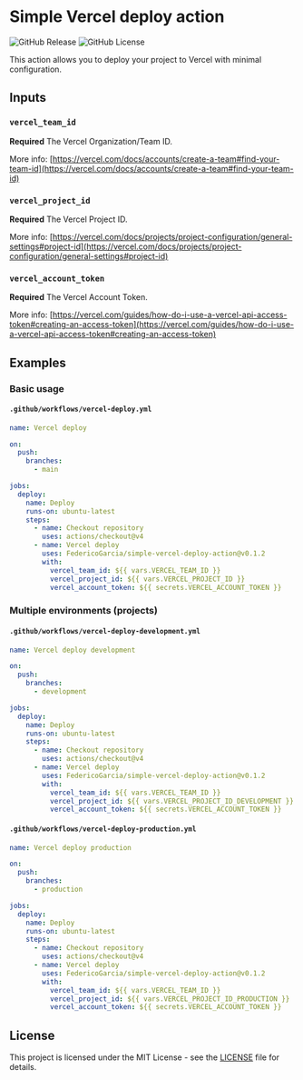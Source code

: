 # Simple Vercel deploy action

![GitHub Release](https://img.shields.io/github/v/release/FedericoGarcia/simple-vercel-deploy-action)
![GitHub License](https://img.shields.io/github/license/FedericoGarcia/simple-vercel-deploy-action)

This action allows you to deploy your project to Vercel with minimal configuration.

## Inputs

### `vercel_team_id`

**Required** The Vercel Organization/Team ID.

More info:
[https://vercel.com/docs/accounts/create-a-team#find-your-team-id](https://vercel.com/docs/accounts/create-a-team#find-your-team-id)

### `vercel_project_id`

**Required** The Vercel Project ID.

More info:
[https://vercel.com/docs/projects/project-configuration/general-settings#project-id](https://vercel.com/docs/projects/project-configuration/general-settings#project-id)

### `vercel_account_token`

**Required** The Vercel Account Token.

More info:
[https://vercel.com/guides/how-do-i-use-a-vercel-api-access-token#creating-an-access-token](https://vercel.com/guides/how-do-i-use-a-vercel-api-access-token#creating-an-access-token)

## Examples

### Basic usage

#### `.github/workflows/vercel-deploy.yml`

```yaml
name: Vercel deploy

on:
  push:
    branches:
      - main

jobs:
  deploy:
    name: Deploy
    runs-on: ubuntu-latest
    steps:
      - name: Checkout repository
        uses: actions/checkout@v4
      - name: Vercel deploy
        uses: FedericoGarcia/simple-vercel-deploy-action@v0.1.2
        with:
          vercel_team_id: ${{ vars.VERCEL_TEAM_ID }}
          vercel_project_id: ${{ vars.VERCEL_PROJECT_ID }}
          vercel_account_token: ${{ secrets.VERCEL_ACCOUNT_TOKEN }}
```

### Multiple environments (projects)

#### `.github/workflows/vercel-deploy-development.yml`

```yaml
name: Vercel deploy development

on:
  push:
    branches:
      - development

jobs:
  deploy:
    name: Deploy
    runs-on: ubuntu-latest
    steps:
      - name: Checkout repository
        uses: actions/checkout@v4
      - name: Vercel deploy
        uses: FedericoGarcia/simple-vercel-deploy-action@v0.1.2
        with:
          vercel_team_id: ${{ vars.VERCEL_TEAM_ID }}
          vercel_project_id: ${{ vars.VERCEL_PROJECT_ID_DEVELOPMENT }}
          vercel_account_token: ${{ secrets.VERCEL_ACCOUNT_TOKEN }}
```

#### `.github/workflows/vercel-deploy-production.yml`

```yaml
name: Vercel deploy production

on:
  push:
    branches:
      - production

jobs:
  deploy:
    name: Deploy
    runs-on: ubuntu-latest
    steps:
      - name: Checkout repository
        uses: actions/checkout@v4
      - name: Vercel deploy
        uses: FedericoGarcia/simple-vercel-deploy-action@v0.1.2
        with:
          vercel_team_id: ${{ vars.VERCEL_TEAM_ID }}
          vercel_project_id: ${{ vars.VERCEL_PROJECT_ID_PRODUCTION }}
          vercel_account_token: ${{ secrets.VERCEL_ACCOUNT_TOKEN }}
```

## License

This project is licensed under the MIT License - see the [LICENSE](LICENSE) file for details.
